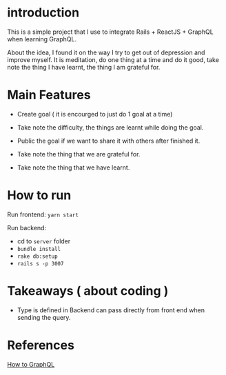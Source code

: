 # introduction

This is a simple project that I use to integrate Rails + ReactJS + GraphQL when learning GraphQL.

About the idea, I found it on the way I try to get out of depression and improve myself. It is meditation, do one thing at a time and do it good, take note the thing I have learnt, the thing I am grateful for.

# Main Features

- Create goal ( it is encourged to just do 1 goal at a time)

- Take note the difficulty, the things are learnt while doing the goal.

- Public the goal if we want to share it with others after finished it.

- Take note the thing that we are grateful for.

- Take note the thing that we have learnt.

# How to run

Run frontend: `yarn start`

Run backend:

- cd to `server` folder
- `bundle install`
- `rake db:setup`
- `rails s -p 3007`


# Takeaways ( about coding )

+ Type is defined in Backend can pass directly from front end when sending the query.


# References

[How to GraphQL](https://www.howtographql.com)

